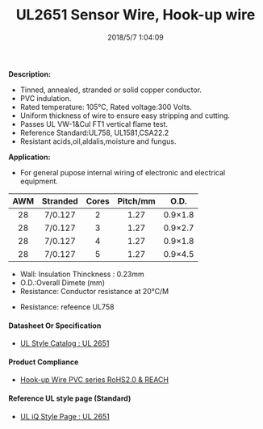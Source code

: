 ﻿---
layout: post 
title: UL2651 Sensor Wire, Hook-up wire
categories: wire-cable
overview: For general pupose internal wiring of electronic and electrical equipment
series: FN20
part_number: 20-2651-0
thumb_img: static/22-thumb-20200325135454.jpg
image: static/22-20200325135454.jpg
date: 2018/5/7 1:04:09
permalink: /wire-cable/ul2651-sensor-wire-hookup-wire.html
---


__Description:__

* Tinned, annealed, stranded or solid copper conductor.
* PVC indulation.
* Rated temperature: 105℃, Rated voltage:300 Volts.
* Uniform thickness of wire to ensure easy stripping and cutting.
* Passes UL VW-1&Cul FT1 vertical flame test.
* Reference Standard:UL758, UL1581,CSA22.2 
* Resistant acids,oil,aldalis,moisture and fungus. 

__Application:__

* For general pupose internal wiring of electronic and electrical equipment.

AWM | Stranded | Cores | Pitch/mm | O.D.
:-: | :-: | :-: | :-: | :-:
28 | 7/0.127 | 2 | 1.27 | 0.9×1.8
28 | 7/0.127 | 3 | 1.27 | 0.9×2.7
28 | 7/0.127 | 4 | 1.27 | 0.9×1.8
28 | 7/0.127 | 5 | 1.27 | 0.9×4.5


* Wall: Insulation Thinckness : 0.23mm
* O.D.:Overall Dimete (mm) 
* Resistance: Conductor resistance  at 20℃/M</p>
* Resistance: refeence UL758

#### Datasheet Or Specification

* [UL Style Catalog : UL 2651](/assets/catalogs/catalog-ul-style-2651.pdf)

#### Product Compliance

* [Hook-up Wire PVC  series RoHS2.0 &  REACH](/assets/compliance/2023-pvc.zip)

#### Reference UL style page (Standard)

* [UL iQ Style Page : UL 2651](https://iq.ul.com/awm/stylepage.aspx?style=2651)
